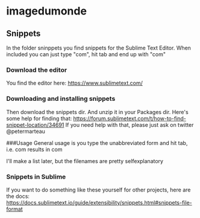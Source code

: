 # imagedumonde

## Snippets
In the folder sninppets you find snippets for the Sublime Text Editor. 
When included you can just type "com", hit tab and end up with "<expan orig="9">com</expan>"

### Download the editor
You find the editor here:
https://www.sublimetext.com/

### Downloading and installing snippets
Then download the snippets dir. And unzip it in your Packages dir. Here's some help for finding that: https://forum.sublimetext.com/t/how-to-find-snippet-location/34691
If you need help with that, please just ask on twitter @petermarteau

###Usage
General usage is you type the unabbreviated form and hit tab, i.e.
com<tab> results in <expan orig="9">com</expan>
  
I'll make a list later, but the filenames are pretty selfexplanatory

### Snippets in Sublime
If you want to do something like these yourself for other projects, here are the docs:
https://docs.sublimetext.io/guide/extensibility/snippets.html#snippets-file-format
